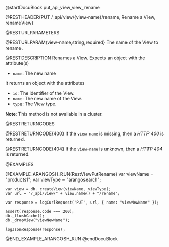 @startDocuBlock put_api_view_view_rename

@RESTHEADER{PUT /_api/view/{view-name}/rename, Rename a View, renameView}

@RESTURLPARAMETERS

@RESTURLPARAM{view-name,string,required}
The name of the View to rename.

@RESTDESCRIPTION
Renames a View. Expects an object with the attribute(s)
- `name`: The new name

It returns an object with the attributes
- `id`: The identifier of the View.
- `name`: The new name of the View.
- `type`: The View type.

**Note**: This method is not available in a cluster.

@RESTRETURNCODES

@RESTRETURNCODE{400}
If the `view-name` is missing, then a *HTTP 400* is returned.

@RESTRETURNCODE{404}
If the `view-name` is unknown, then a *HTTP 404* is returned.

@EXAMPLES

@EXAMPLE_ARANGOSH_RUN{RestViewPutRename}
    var viewName = "products1";
    var viewType = "arangosearch";

    var view = db._createView(viewName, viewType);
    var url = "/_api/view/" + view.name() + "/rename";

    var response = logCurlRequest('PUT', url, { name: "viewNewName" });

    assert(response.code === 200);
    db._flushCache();
    db._dropView("viewNewName");

    logJsonResponse(response);
@END_EXAMPLE_ARANGOSH_RUN
@endDocuBlock
